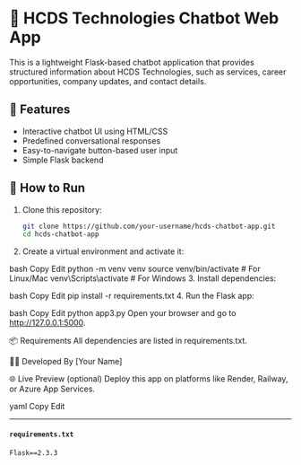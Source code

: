 # 🤖 HCDS Technologies Chatbot Web App

This is a lightweight Flask-based chatbot application that provides structured information about HCDS Technologies, such as services, career opportunities, company updates, and contact details.

## 🔧 Features

- Interactive chatbot UI using HTML/CSS
- Predefined conversational responses
- Easy-to-navigate button-based user input
- Simple Flask backend

## 🚀 How to Run

1. Clone this repository:
   ```bash
   git clone https://github.com/your-username/hcds-chatbot-app.git
   cd hcds-chatbot-app
2. Create a virtual environment and activate it:

bash
Copy
Edit
python -m venv venv
source venv/bin/activate  # For Linux/Mac
venv\Scripts\activate     # For Windows
3. Install dependencies:

bash
Copy
Edit
pip install -r requirements.txt
4. Run the Flask app:

bash
Copy
Edit
python app3.py
Open your browser and go to http://127.0.0.1:5000.

📦 Requirements
All dependencies are listed in requirements.txt.

👨‍💻 Developed By
[Your Name]

🌐 Live Preview (optional)
Deploy this app on platforms like Render, Railway, or Azure App Services.

yaml
Copy
Edit

---

#### `requirements.txt`
```txt
Flask==2.3.3
